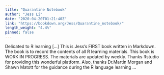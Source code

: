 ```yaml
---
title: "Quarantine Notebook"
author: "Jess Li"
date: "2020-04-20T01:21:40Z"
link: "https://bookdown.org/Jess/Quarantine_notebook/"
length_weight: "4.4%"
pinned: false
---
```


Delicated to R learning [...] This is Jess’s FIRST book written in Markdown. The book is to record the contents of all R learning materials. This book is WORK IN PROGRESS. The materials are updated by weekly. Thanks Rstudio for providing this wonderful platform. Also, thanks Dr.Martin Morgan and Shawn Matott for the guidance during the R language learning ...
